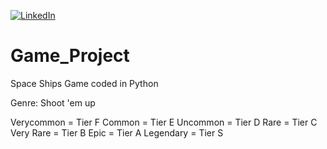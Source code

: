 [![LinkedIn](https://img.shields.io/badge/LinkedIn-0077B5?style=for-the-badge&logo=linkedin&logoColor=white)](https://www.linkedin.com/in/julian-giudice-940771a1/)

# Game_Project
Space Ships Game coded in Python

Genre: Shoot 'em up

Verycommon = Tier F
Common = Tier E
Uncommon = Tier D
Rare = Tier C
Very Rare = Tier B
Epic = Tier A
Legendary = Tier S
